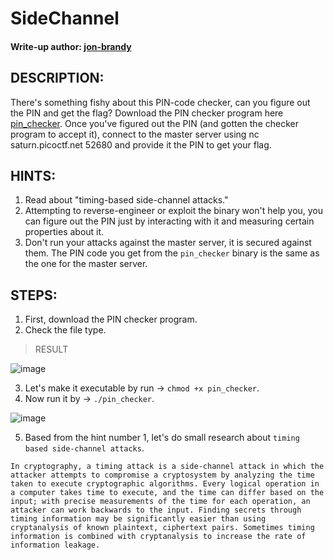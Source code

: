 # SideChannel
#### Write-up author: [jon-brandy](https://github.com/jon-brandy)
## DESCRIPTION:
There's something fishy about this PIN-code checker, can you figure out the PIN and get the flag? 
Download the PIN checker program here [pin_checker](). Once you've figured out the PIN (and gotten the checker program to accept it), 
connect to the master server using nc saturn.picoctf.net 52680 and provide it the PIN to get your flag.
## HINTS:
1. Read about "timing-based side-channel attacks."
2. Attempting to reverse-engineer or exploit the binary won't help you, you can figure out the PIN just by interacting with it and measuring certain properties about it.
3. Don't run your attacks against the master server, it is secured against them. The PIN code you get from the `pin_checker` binary is the same as the one for the master server.
## STEPS:
1. First, download the PIN checker program.
2. Check the file type.

> RESULT

![image](https://user-images.githubusercontent.com/70703371/182294601-2f86d474-a736-4790-8e0b-fb6c9c1eb75f.png)

3. Let's make it executable by run -> `chmod +x pin_checker`.
4. Now run it by -> `./pin_checker`.

![image](https://user-images.githubusercontent.com/70703371/182294796-ab384ba3-f2c8-4764-8f30-12bf0640c378.png)

5. Based from the hint number 1, let's do small research about `timing based side-channel attacks`.

```
In cryptography, a timing attack is a side-channel attack in which the attacker attempts to compromise a cryptosystem by analyzing the time taken to execute cryptographic algorithms. Every logical operation in a computer takes time to execute, and the time can differ based on the input; with precise measurements of the time for each operation, an attacker can work backwards to the input. Finding secrets through timing information may be significantly easier than using cryptanalysis of known plaintext, ciphertext pairs. Sometimes timing information is combined with cryptanalysis to increase the rate of information leakage.
```

